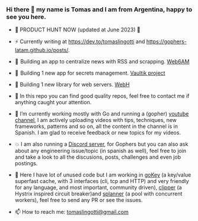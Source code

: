 ### Hi there 👋 my name is Tomas and I am from Argentina, happy to see you here.

- 👾 PRODUCT HUNT NOW (updated at June 2023) 👾

- ⚡ Currently writing at https://dev.to/tomaslingotti and https://gophers-latam.github.io/posts/.

- 📰  Building an app to centralize news with RSS and scrapping. [Web6AM](https://web6am.com/)  

- 🔐  Building 1 new app for secrets management. [Vaultik project](https://github.com/tomiok/vaultik)

- 🚀 Building 1 new library for web servers. [WebH](https://github.com/tomiok/webh) 

- 💯 In this repo you can find good quality repos, feel free to contact me if anything caught your attention.

- 🔭 I’m currently working mostly with Go and running a (gopher) [youtube channel](https://youtube.com/tomaslingotti), I am 
   actively uploading videos with tips, techniques, new frameworks, patterns and so on, all the 
   content in the channel is in Spanish. I am glad to receive feedback or new topics for my videos.

- 💥 I am also running a [Discord server](https://discord.io/go-latam), for Gophers but you can also ask about any engineering issue/topic (in spanish as well), feel free to join and take a look to all the discusions, posts, challenges and even job postings.

- 🌱 Here I have lot of unused code but I am working in [goKey](https://github.com/tomiok/gokey) (a key/value superfast cache, with 3 interfaces (cli, tcp and HTTP) and very friendly for any language, and most important, community driven), [clipper](https://github.com/tomiok/clipper) (a Hystrix inspired circuit breaker)and [splanner](https://github.com/tomiok/splanner) (a pool with concurrent workers), feel free to send any PR or see the issues.

- 📫 How to reach me: tomaslingotti@gmail.com
